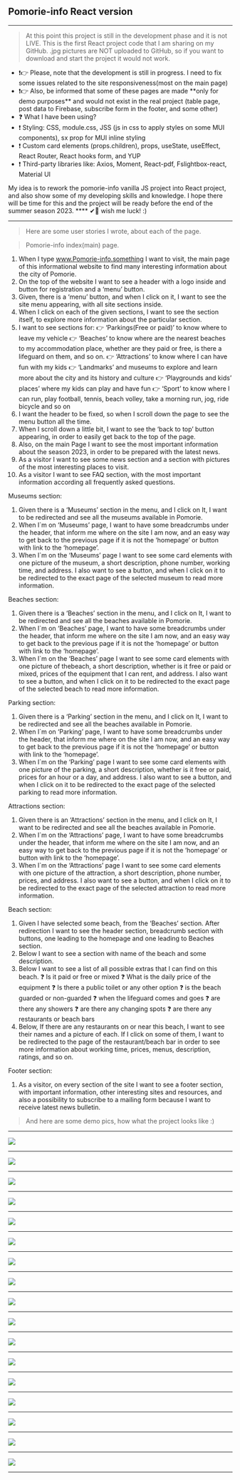 ## Pomorie-info **React** version

---

> At this point this project is still in the development phase and it is not LIVE. This is the first React project code that I am sharing on my GitHub.
> .jpg pictures are NOT uploaded to GitHub, so if you want to download and start the project it would not work.

<ul>
  <li>❗👉 Please, note that the development is still in progress. I need to fix some issues related to the site responsiveness(most on the main page)</li>
  <li>❗👉 Also, be informed that some of these pages are made **only for demo purposes** and would not exist in the real project (table page, post data to Firebase, subscribe form in the footer, and some other)</li>
  <li>❓ What I have been using?</li>
  <li>❗ Styling:  CSS, module.css, JSS (js in css to apply styles on some MUI components), sx prop for MUI inline styling</li>
  <li>❗ Custom card elements (props.children), props, useState, useEffect, React Router, React hooks form, and YUP</li>
  <li>❗ Third-party libraries like: Axios, Moment, React-pdf, Fslightbox-react, Material UI</li>
</ul>
My idea is to rework the pomorie-info vanilla JS project into React project, and also show some of my developing skills and knowledge.
I hope there will be time for this and the project will be ready before the end of the summer season 2023.
****
✔🎯 wish me luck! :)

---

> Here are some user stories I wrote, about each of the page.

> Pomorie-info index(main) page.

1. When I type www.Pomorie-info.something I want to visit, the main page of this informational website to find many interesting information about the city of Pomorie.
2. On the top of the website I want to see a header with a logo inside and button for registration and a ‘menu’ button.
3. Given, there is a ‘menu’ button, and when I click on it, I want to see the site menu appearing, with all site sections inside.
4. When I click on each of the given sections, I want to see the section itself, to explore more information about the particular section.
5. I want to see sections for:
   👉 ‘Parkings(Free or paid)’ to know where to leave my vehicle
   👉 ‘Beaches’ to know where are the nearest beaches to my accommodation place, whether are they paid or free, is there a lifeguard on them, and so on.
   👉 ‘Attractions’ to know where I can have fun with my kids
   👉 ‘Landmarks’ and museums to explore and learn more about the city and its history and culture
   👉 ‘Playgrounds and kids’ places’ where my kids can play and have fun
   👉 ‘Sport’ to know where I can run, play football, tennis, beach volley, take a morning run, jog, ride bicycle and so on
6. I want the header to be fixed, so when I scroll down the page to see the menu button all the time.
7. When I scroll down a little bit, I want to see the ‘back to top’ button appearing, in order to easily get back to the top of the page.
8. Also, on the main Page I want to see the most important information about the season 2023, in order to be prepared with the latest news.
9. As a visitor I want to see some news section and a section with pictures of the most interesting places to visit.
10. As a visitor I want to see FAQ section, with the most important information according all frequently asked questions.

Museums section:

1. Given there is a ‘Museums’ section in the menu, and I click on It, I want to be redirected and see all the museums available in Pomorie.
2. When I`m on ‘Museums’ page, I want to have some breadcrumbs under the header, that inform me where on the site I am now, and an easy way to get back to the previous page if it is not the ‘homepage’ or button with link to the ‘homepage’.
3. When I`m on the ‘Museums’ page I want to see some card elements with one picture of the museum, a short description, phone number, working time, and address. I also want to see a button, and when I click on it to be redirected to the exact page of the selected museum to read more information.

Beaches section:

1. Given there is a ‘Beaches’ section in the menu, and I click on It, I want to be redirected and see all the beaches available in Pomorie.
2. When I`m on ‘Beaches’ page, I want to have some breadcrumbs under the header, that inform me where on the site I am now, and an easy way to get back to the previous page if it is not the ‘homepage’ or button with link to the ‘homepage’.
3. When I`m on the ‘Beaches’ page I want to see some card elements with one picture of thebeach, a short description, whether is it free or paid or mixed, prices of the equipment that I can rent, and address. I also want to see a button, and when I click on it to be redirected to the exact page of the selected beach to read more information.

Parking section:

1. Given there is a ‘Parking’ section in the menu, and I click on It, I want to be redirected and see all the beaches available in Pomorie.
2. When I`m on ‘Parking’ page, I want to have some breadcrumbs under the header, that inform me where on the site I am now, and an easy way to get back to the previous page if it is not the ‘homepage’ or button with link to the ‘homepage’.
3. When I`m on the ‘Parking’ page I want to see some card elements with one picture of the parking, a short description, whether is it free or paid, prices for an hour or a day, and address. I also want to see a button, and when I click on it to be redirected to the exact page of the selected parking to read more information.

Attractions section:

1. Given there is an ‘Attractions’ section in the menu, and I click on It, I want to be redirected and see all the beaches available in Pomorie.
2. When I`m on the ‘Attractions’ page, I want to have some breadcrumbs under the header, that inform me where on the site I am now, and an easy way to get back to the previous page if it is not the ‘homepage’ or button with link to the ‘homepage’.
3. When I`m on the ‘Attractions’ page I want to see some card elements with one picture of the attraction, a short description, phone number, prices, and address. I also want to see a button, and when I click on it to be redirected to the exact page of the selected attraction to read more information.

Beach section:

1. Given I have selected some beach, from the ‘Beaches’ section. After redirection I want to see the header section, breadcrumb section with buttons, one leading to the homepage and one leading to Beaches section.
2. Below I want to see a section with name of the beach and some description.
3. Below I want to see a list of all possible extras that I can find on this beach.
   ❓ Is it paid or free or mixed
   ❓ What is the daily price of the equipment
   ❓ Is there a public toilet or any other option
   ❓ is the beach guarded or non-guarded
   ❓ when the lifeguard comes and goes
   ❓ are there any showers
   ❓ are there any changing spots
   ❓ are there any restaurants or beach bars
4. Below, If there are any restaurants on or near this beach, I want to see their names and a picture of each. If I click on some of them, I want to be redirected to the page of the restaurant/beach bar in order to see more information about working time, prices, menus, description, ratings, and so on.

Footer section:

1. As a visitor, on every section of the site I want to see a footer section, with important information, other interesting sites and resources, and also a possibility to subscribe to a mailing form because I want to receive latest news bulletin.

> And here are some demo pics, how what the project looks like :)

---

<img src='https://www.sitefocus.eu/gitpics/demo1.png'>
<hr>
<img src='https://www.sitefocus.eu/gitpics/demo2.png'>
<hr><img src='https://www.sitefocus.eu/gitpics/demo3.png'>
<hr><img src='https://www.sitefocus.eu/gitpics/demo4.png'>
<hr><img src='https://www.sitefocus.eu/gitpics/demo5.png'>
<hr><img src='https://www.sitefocus.eu/gitpics/demo6.png'>
<hr><img src='https://www.sitefocus.eu/gitpics/demo7.png'>
<hr><img src='https://www.sitefocus.eu/gitpics/demo8.png'>
<hr><img src='https://www.sitefocus.eu/gitpics/demo9.png'>
<hr><img src='https://www.sitefocus.eu/gitpics/demo10.png'>
<hr><img src='https://www.sitefocus.eu/gitpics/demo11.png'>
<hr><img src='https://www.sitefocus.eu/gitpics/demo12.png'>
<hr><img src='https://www.sitefocus.eu/gitpics/demo13.png'>
<hr><img src='https://www.sitefocus.eu/gitpics/demo14.png'>
<hr><img src='https://www.sitefocus.eu/gitpics/demo15.png'>
<hr><img src='https://www.sitefocus.eu/gitpics/demo17.png'>
<hr><img src='https://www.sitefocus.eu/gitpics/demo18.png'>
<hr>
